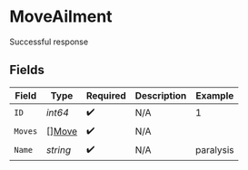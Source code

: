 # MoveAilment

Successful response


## Fields

| Field                                 | Type                                  | Required                              | Description                           | Example                               |
| ------------------------------------- | ------------------------------------- | ------------------------------------- | ------------------------------------- | ------------------------------------- |
| `ID`                                  | *int64*                               | :heavy_check_mark:                    | N/A                                   | 1                                     |
| `Moves`                               | [][Move](../../models/shared/move.md) | :heavy_check_mark:                    | N/A                                   |                                       |
| `Name`                                | *string*                              | :heavy_check_mark:                    | N/A                                   | paralysis                             |